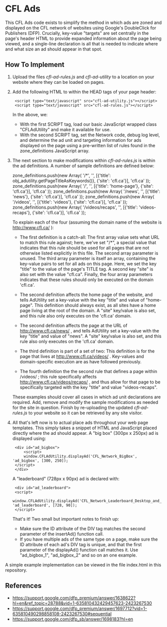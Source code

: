 # CFL Ads #

This CFL Ads code exists to simplify the method in which ads are zoned and displayed on the CFL network of websites using Google's DoubleClick for Publishers 
(DFP). Crucially, key-value "targets" are set centrally in the page's header HTML to provide expanded information about the page being viewed, and a single-line 
declaration is all that is needed to indicate where and what size an ad should appear in that spot.


## How To Implement ##

1. Upload the files *cfl-ad-rules.js* and *cfl-ad-utility* to a location on your website where they can be loaded on pages.

2. Add the following HTML to within the HEAD tags of your page header:

        <script type="text/javascript" src="cfl-ad-utility.js"></script>
        <script type="text/javascript" src="cfl-ad-rules.js"></script>

   In the above, we: 

	* With the first SCRIPT tag, load our basic JavaScript wrapped class "CFLAdUtility" and make it available for use.
	* With the second SCRIPT tag, set the Network code, debug log level, and determine the ad unit and targeting information for ads displayed on the page 
    using a pre-written list of rules found in the zone_definitions JavaScript array.

3. The next section to make modifications within *cfl-ad-rules.js* is within the ad definitions. A number of sample definitions are defined below:

      zone_definitions.push(new Array( '/*', '', [{'title': obj_adutility.getPageTitleAsKeywords()}, {'site': 'cfl.ca'}], 'cfl.ca' ));
      zone_definitions.push(new Array( '/', '', [{'title': 'home-page'}, {'site': 'cfl.ca'}], 'cfl.ca' ));
      zone_definitions.push(new Array( '/news', '', [{'title': 'news'}, {'site': 'cfl.ca'}], 'cfl.ca' ));
      zone_definitions.push(new Array( '/videos', '', [{'title': 'videos'}, {'site': 'cfl.ca'}], 'cfl.ca' ));
      zone_definitions.push(new Array( '/videos/recaps', '', [{'title': 'videos-recaps'}, {'site': 'cfl.ca'}], 'cfl.ca' ));

   To explain each of the four (assuming the domain name of the website is http://www.cfl.ca/ ):

   * The first definition is a catch-all: The first array value sets what URL to match this rule against; here, we've set "/*", a special value that indicates 
     that this rule should be used for all pages that are not otherwise listed explicitly in this file. The second array parameter is unused. The third array 
     parameter is itself an array, containing the key-value pairs to set for all ads on this page. Here, we set the key "title" to the value of the page's 
     TITLE tag. A second key "site" is also set with the value "cfl.ca". Finally, the four array parameters indicates that these rules should only be executed 
     on the domain 'cfl.ca'.

   * The second definition affects the home page of the website, and tells AdUtility set a key-value with the key "title" and value of "home-page". This 
     definition should always exist, as all sites have a home page living at the root of the domain. A "site" key/value is also set, and this rule also only 
     executes on the 'cfl.ca' domain.

   * The second definition affects the page at the URL of http://www.cfl.ca/news/ , and tells AdUtility set a key-value with the key "title" and value 
     of "news". A "site" key/value is also set, and this rule also only executes on the 'cfl.ca' domain.

   * The third definition is part of a set of two: This definition is for the page that lives at http://www.cfl.ca/videos/ . Key-values and domain-specific 
     execution are as have followed previously.

   * The fourth definition the the second rule that defines a page within /videos/ ; this rule specifically affects http://www.cfl.ca/videos/recaps/ , and thus 
     allow for that page to be specifically targeted with the key "title" and value "videos-recaps".

    These examples should cover all cases in which ad unit declarations are required. Add, remove and modify the sample modifications as needed for 
    the site in question. Finish by re-uploading the updated *cfl-ad-rules.js* to your website so it can be retrieved by any site visitor.

4. All that's left now is to actual place ads throughout your web page templates. This simply takes a snippet of HTML and JavaScript placed directly where the 
   ad should appear. A "big box" (300px x 250px) ad is displayed using:

		<div id="ad_bigbox">
   			<script>
            window.CFLAdUtility.displayAd('CFL_Network_BigBox', 'ad_bigbox', [300, 250]);
        </script>
		</div>

   A "leaderboard" (728px x 90px) ad is declared with:

		<div id="ad_leaderboard">
        <script>
            window.CFLAdUtility.displayAd('CFL_Network_Leaderboard_Desktop_and_Mobile', 'ad_leaderboard', [728, 90]);
        </script>
    </div>

   That's it! Two small but important notes to finish up:

   * Make sure the ID attribute of the DIV tag matches the second parameter of the insertAd() function call.
   * If you have multiple ads of the same type on a page, make sure the ID attribute of each ad's DIV tag is unique, and that the first parameter of 
     the displayAd() function call matches it. Use "ad_bigbox_1", "ad_bigbox_2" and so on an one example.

A simple example implementation can be viewed in the file index.html in this repository.


## References ##

* https://support.google.com/dfp_premium/answer/1638622?hl=en&ref_topic=28788&vid=1-635810432429457623-2423267530
* https://support.google.com/dfp_premium/answer/1697712?vid=1-635810490298858108-2423267530#sequential
* https://support.google.com/dfp_sb/answer/1698183?hl=en

